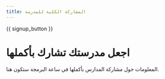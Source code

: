 ```yaml
---
title: المشاركة الكلية للمدرسة
---
```


{{ signup_button }}

# اجعل مدرستك تشارك بأكملها

المعلومات حول مشاركة المدارس بأكملها في ساعة البرمجة ستكون هنا.